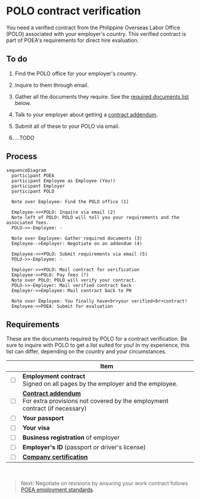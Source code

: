 # POLO contract verification

You need a verified contract from the Philippine Overseas Labor Office (POLO) associated with your employer's country. This verified contract is part of POEA's requirements for direct hire evaluation.

## To do

1.  Find the POLO office for your employer's country.

2.  Inquire to them through email.

3.  Gather all the documents they require. See the [required documents list](#requirements) below.

4.  Talk to your employer about getting a [contract addendum](./contract_addendum.md).

5.  Submit all of these to your POLO via email.

6.  ...TODO

## Process

```mermaid
sequenceDiagram
  participant POEA
  participant Employee as Employee (You!)
  participant Employer
  participant POLO

  Note over Employee: Find the POLO office (1)

  Employee->>+POLO: Inquire via email (2)
  Note left of POLO: POLO will tell you your requirements and the associated fees.
  POLO->>-Employee: -

  Note over Employee: Gather required documents (3)
  Employee-->Employer: Negotiate on an addendum (4)

  Employee->>+POLO: Submit requirements via email (5)
  POLO->>-Employee: -

  Employer->>+POLO: Mail contract for verification
  Employee->>POLO: Pay fees (?)
  Note over POLO: POLO will verify your contract.
  POLO->>-Employer: Mail verified contract back
  Employer->>Employee: Mail contract back to PH

  Note over Employee: You finally have<br>your verified<br>contract!
  Employee->>POEA: Submit for evaluation
```

## Requirements

These are the documents required by POLO for a contract verification. Be sure to inquire with POLO to get a list suited for you! In my experience, this list can differ, depending on the country and your circumstances.

|                         | Item                                                                                                    |
| ----------------------- | ------------------------------------------------------------------------------------------------------- |
| <input type='checkbox'> | **Employment contract** <br> Signed on all pages by the employer and the employee.                      |
| <input type='checkbox'> | **[Contract addendum]** <br> For extra provisions not covered by the employment contract (if necessary) |
| <input type='checkbox'> | **Your passport**                                                                                       |
| <input type='checkbox'> | **Your visa**                                                                                           |
| <input type='checkbox'> | **Business registration** of employer                                                                   |
| <input type='checkbox'> | **Employer's ID** (passport or driver's license)                                                        |
| <input type='checkbox'> | **[Company certification]**                                                                             |

<br>

> Next: Negotiate on revisions by ensuring your work contract follows [POEA employment standards](employment_standards.md).

[contract addendum]: ./contract_addendum.md
[company certification]: ./company_certification.md
